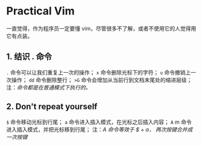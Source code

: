 # Practical Vim
一直觉得，作为程序员一定要懂 vim，尽管很多不了解，或者不使用它的人觉得用它有点装。

## 1. 结识 . 命令
`.` 命令可以让我们重复上一次的操作；
`x` 命令删除光标下的字符；
`u` 命令撤销上一次操作；
`dd` 命令删除整行；
`>G` 命令会增加从当前行到文档末尾处的缩进层级；
注：*命令都是在普通模式下执行的。*

## 2. Don't repeat yourself
`$` 命令移动光标到行尾；
`a` 命令进入插入模式，在光标之后插入内容；
`A` m 命令进入插入模式，并把光标移到行尾；
注：*A 命令等效于 $ + a， 两次按键合并成一次按键*